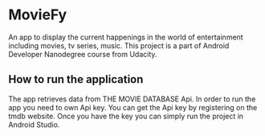 # MovieFy

An app to display the current happenings in the world of entertainment including movies, tv series, music.  This project is a part of
Android Developer Nanodegree course from Udacity.

## How to run the application

The app retrieves data from THE MOVIE DATABASE Api. In order to run the app you need to own Api key. You can get the Api key by registering on the tmdb website. Once you have the key you can simply run the project in Android Studio.
